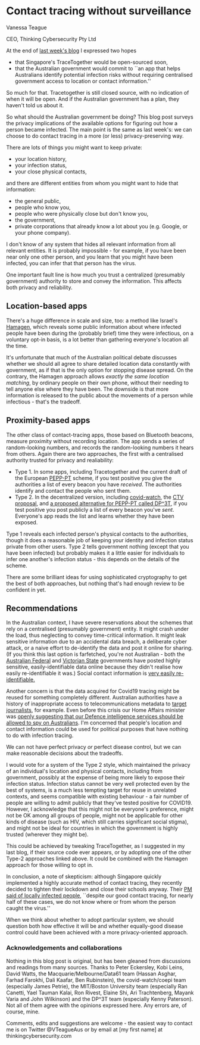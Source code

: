 # Contact tracing without surveillance 

Vanessa Teague

CEO, Thinking Cybersecurity Pty Ltd

At the end of [last week's blog](blog/2020-03-30TweakingTracetogether.md) I expressed two hopes
- that Singapore's TraceTogether would be open-sourced soon,
- that the Australian government would commit to ``an app that helps Australians identify potential infection risks without requiring centralised government access to location or contact information.''

So much for that.  Tracetogether is still closed source, with no indication of when it will be open.  And if the Australian government has a plan, they haven't told us about it.


So what should the Australian government be doing?  This blog post surveys the privacy implications of the available options for figuring out how a person became infected.  The main point is the same as last week's: we can choose to do contact tracing in a more (or less) privacy-preserving way. 

There are lots of things you might want to keep private:
- your location history,
- your infection status,
- your close physical contacts,

and there are different entities from whom you might want to hide that information:
- the general public,
- people who know you,
- people who were physically close but don't know you,
- the government,
- private corporations that already know a lot about you (e.g. Google, or your phone company).

I don't know of any system that hides all relevant information from all relevant entities.  It is probably impossible - for example, if you have been near only one other person, and you learn that you might have been infected, you can infer that that person has the virus.

One important fault line is how much you trust a centralized (presumably government) authority to store and convey the information.  This affects both privacy and reliability.

## Location-based apps
There's a huge difference in scale and size, too: a method like Israel's [Hamagen](https://github.com/MohGovIL/hamagen-react-native), which reveals some public information about where infected people have been during the (probably brief) time they were infectious, on a voluntary opt-in basis, is a lot better than gathering everyone's location all the time. 

It's unfortunate that much of the Australian political debate discusses whether we should all agree to share detailed location data constantly with government, as if that is the only option for stopping disease spread.  On the contrary, the Hamagen approach allows _exactly the same location matching_, by ordinary people on their own phone, without their needing to tell anyone else where they have been.  The downside is that more information is released to the public about the movements of a person while infectious - that's the tradeoff.

## Proximity-based apps
The other class of contact-tracing apps, those based on Bluetooth beacons, measure proximity without recording location.  The app sends a series of random-looking numbers, and records the random-looking numbers it hears from others.  Again there are two approaches, the first with a centralised authority trusted for privacy and realiability:
- Type 1. In some apps, including Tracetogether and the current draft of the European [PEPP-PT](https://www.pepp-pt.org) scheme, if you test positive you give the authorities a list of every beacon you have _received_.  The authorities identify and contact the people who sent them.
- Type 2. In the decentralized version, including [covid-watch](https://www.covid-watch.org), the [CTV proposal](https://arxiv.org/pdf/2003.13670.pdf), and [a proposed alternative for PEPP-PT called DP^3T](https://github.com/DP-3T), if you test positive you post publicly a list of every beacon you've _sent_.  Everyone's app reads the list and learns whether they have been exposed.

Type 1 reveals each infected person's physical contacts to the authorities, though it does a reasonable job of keeping your identity and infection status private from other users.  Type 2 tells government nothing (except that you have been infected) but probably makes it a little easier for individuals to infer one another's infection status - this depends on the details of the scheme.   

There are some brilliant ideas for using sophisticated cryptography to get the best of both approaches, but nothing that's had enough review to be confident in yet. 

## Recommendations
In the Australian context, I have severe reservations about the schemes that rely on a centralised (presumably government) entity.  It might crash under the load, thus neglecting to convey time-critical information.  It might leak sensitive information due to an accidental data breach, a deliberate cyber attack, or a naive effort to de-identify the data and post it online for sharing.  (If you think this last option is farfetched, you're not Australian - both the [Australian Federal](https://pursuit.unimelb.edu.au/articles/the-simple-process-of-re-identifying-patients-in-public-health-records) and [Victorian State](https://pursuit.unimelb.edu.au/articles/two-data-points-enough-to-spot-you-in-open-transport-records) governments have posted highly sensitive, easily-identifiable data online because they didn't realise how easily re-identifiable it was.)  Social contact information is [very easily re-identifiable.](https://arxiv.org/abs/1102.4374)

Another concern is that the data acquired for Covid19 tracing might be reused for something completely different.  Australian authorities have a history of inappropriate access to telecommunications metadata to [target journalists](https://www.theguardian.com/australia-news/2019/jul/23/police-made-illegal-metadata-searches-and-obtained-invalid-warrants-targeting-journalists), for example.  Even before this crisis our Home Affairs minister was [openly suggesting that our Defence intelligence services should be allowed to spy on Australians](https://www.abc.net.au/news/2020-02-19/powers-for-asd-spy-dark-web-australians/11980728).  I'm concerned that people's location and contact information could be used for political purposes that have nothing to do with infection tracing. 


We can not have perfect privacy _or_ perfect disease control, but we can make reasonable decisions about the tradeoffs.

I would  vote for a system of the Type 2 style, which maintained the privacy of an individual's location and physical contacts, including from government, possibly at the expense of being more likely to  expose their infection status.  Infection status cannot be very well protected even by the best of systems, is a much less tempting target for reuse in unrelated contexts, and seems compatible with existing behaviour -  a fair number of  people are willing to admit publicly that they've tested positive for COVID19.  However, I acknowledge that this might not be everyone's preference, might not be OK among all groups of people, might not be applicable for other kinds of disease (such as HIV, which still carries significant social stigma), and might not be ideal for countries in which the government is highly trusted (wherever they might be).

This could be achieved by tweaking TraceTogether, as I suggested in my last blog, if their source code ever appears, or by adopting one of the other Type-2 approaches linked above.  It could be combined with the Hamagen approach for those willing to opt in. 

In conclusion, a note of skepticism: although Singapore quickly implemented a highly accurate method of contact tracing, they recently decided to tighten their lockdown and close their schools anyway.  Their [PM said of locally infected people](https://www.straitstimes.com/singapore/health/most-workplaces-to-close-schools-will-move-to-full-home-based-learning-from-next), ``despite our good contact tracing, for nearly half of these cases, we do not know where or from whom the person caught the virus.'' 

When we think about whether to adopt particular system, we should  question
both how effective it will be and whether equally-good disease control could have been achieved with a more privacy-oriented approach.

### Acknowledgements and collaborations

Nothing in this blog post is original, but has been gleaned from discussions and readings from many sources.
Thanks to Peter Eckersley, Kobi Leins, David Watts, the Macquarie/Melbourne/Data61 team (Hassan Asghar, Farhad Farokhi, Dali Kaafar, Ben Rubinstein),  the covid-watch/coepi team (especially James Petrie), the MIT/Boston University team (especially Ran Canetti, Yael Tauman Kalai, Ron Rivest, Elaine Shi, Ari Trachtenberg, Mayank Varia and John Wilkinson) and the DP^3T team (especially Kenny Paterson).  Not all of them agree with the opinions expressed here.
Any errors are, of course, mine. 

Comments, edits and suggestions are welcome - the easiest way to contact me is on Twitter @VTeagueAus
or by email at [my first name] at thinkingcybersecurity.com

